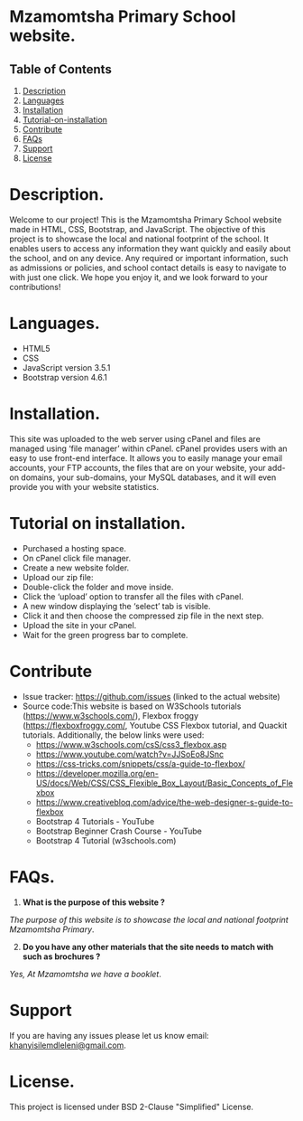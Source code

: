 # Mzamomtsha Primary School website.
## Table of Contents
1. [Description](#Description)
2. [Languages](#Languages)
3. [Installation](#Installation)
4. [Tutorial-on-installation](#Tutorial-on-installation)
5. [Contribute](#Contribute)
6. [FAQs](#FAQs)
7. [Support](#Support)
8. [License](#License)
# Description.

Welcome to our project! This is the Mzamomtsha Primary School website made in HTML, CSS, Bootstrap, and JavaScript. The objective of this project is to showcase the local and national footprint of the school. It enables users to access any information they want quickly and easily about the school, and on any device. Any required or important information, such as admissions or policies, and school contact details is easy to navigate to with just one click. We hope you enjoy it, and we look forward to your contributions!

# Languages.
- HTML5
- CSS
- JavaScript version 3.5.1
- Bootstrap version 4.6.1

# Installation.

This site was uploaded to the web server using cPanel and files are managed using ‘file manager’ within cPanel. cPanel provides users with an easy to use front-end interface. It allows you to easily manage your email accounts, your FTP accounts, the files that are on your website, your add-on domains, your sub-domains, your MySQL databases, and it will even provide you with your website statistics.

# Tutorial on installation.

- Purchased a hosting space.
- On cPanel click file manager.
- Create a new website folder.
- Upload our zip file: 
- Double-click the folder and move inside.
- Click the ‘upload’ option to transfer all the files with cPanel.
- A new window displaying the ‘select’ tab is visible.
- Click it and then choose the compressed zip file in the next step.
- Upload the site in your cPanel.
- Wait for the green progress bar to complete.

# Contribute
- Issue tracker: https://github.com/issues (linked to the actual website)
- Source code:This website is based on W3Schools tutorials (https://www.w3schools.com/), Flexbox froggy (https://flexboxfroggy.com/, Youtube CSS Flexbox tutorial, and Quackit tutorials. Additionally, the below links were used: 
    - https://www.w3schools.com/csS/css3_flexbox.asp
    - https://www.youtube.com/watch?v=JJSoEo8JSnc
    - https://css-tricks.com/snippets/css/a-guide-to-flexbox/
    - https://developer.mozilla.org/en-US/docs/Web/CSS/CSS_Flexible_Box_Layout/Basic_Concepts_of_Flexbox
    - https://www.creativebloq.com/advice/the-web-designer-s-guide-to-flexbox
    - Bootstrap 4 Tutorials - YouTube 
    - Bootstrap Beginner Crash Course - YouTube
    - Bootstrap 4 Tutorial (w3schools.com) 

# FAQs.
1. **What is the purpose of this website ?**

 _The purpose of this website is to showcase the local
and national footprint Mzamomtsha Primary_. 

2. **Do you have any other materials that the site needs to match with such as brochures ?**

 _Yes, At Mzamomtsha we have a booklet_. 

# Support

If you are having any issues please let us know email: khanyisilemdleleni@gmail.com.

# License.

This project is licensed under BSD 2-Clause "Simplified" License.

